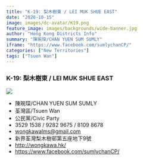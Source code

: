 ```yaml
---
title: "K-19: 梨木樹東 / LEI MUK SHUE EAST"
date: "2020-10-15"
image: images/dc-avatar/K19.png
feature_image: images/backgrounds/wide-banner.jpg
author: "Hong Kong Districts Info"
summary: "陳琬琛/CHAN YUEN SUM SUMLY"
iframe: "https://www.facebook.com/sumlychanCP/"
categories: ["New Territories"]
tags: ["Tsuen Wan"]
---
```


### K-19: 梨木樹東 / LEI MUK SHUE EAST  
![](/images/dc-avatar/K19.png)  

 - 陳琬琛/CHAN YUEN SUM SUMLY  
 - 荃灣區/Tsuen Wan  
 - 公民黨/Civic Party  
 - 3529 1538 / 9282 9675 / 8109 8678  
 - wongkawalms@gmail.com  
 - 新界荃灣梨木樹邨第五座地下9號  
 - http://wongkawa.hk/  
 - https://www.facebook.com/sumlychanCP/
